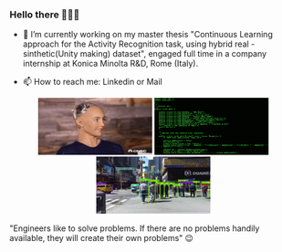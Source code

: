 ### Hello there 👨🏻‍💻

<!--
**FlavioLorenzi/flaviolorenzi** is a ✨ aspecial_ ✨ repository because its `README.md` (this file) appears on your GitHub profile.
-->

- 🔭 I’m currently working on my master thesis "Continuous Learning approach for the Activity Recognition task, using hybrid real - sinthetic(Unity making) dataset", engaged full time in a company internship at Konica Minolta R&D, Rome (Italy).

- 📫 How to reach me: Linkedin or Mail


<p align="center">
  <img src="ai2.gif" width="200" height="100">
  <img src="sai.gif" width="200" height="100">
  <img src="sai3.gif" width="200" height="100">
</p>

"Engineers like to solve problems. 
If there are no problems handily available, they will create their own problems" 😉


